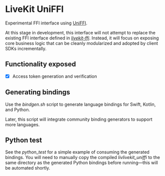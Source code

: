 # LiveKit UniFFI

Experimental FFI interface using [UniFFI](https://mozilla.github.io/uniffi-rs/latest/).

At this stage in development, this interface will not attempt to replace the existing FFI interface defined in [_livekit-ffi_](../livekit-ffi/). Instead, it will focus on exposing core business logic that can be cleanly modularized and adopted by client SDKs incrementally.

## Functionality exposed

- [x] Access token generation and verification

## Generating bindings

Use the _bindgen.sh_ script to generate language bindings for Swift, Kotlin, and Python.

Later, this script will integrate community binding generators to support more languages.

## Python test

See the _python_test_ for a simple example of consuming the generated bindings. You will need to manually copy the compiled _livlivekit_uniffi_ to the same directory as the generated Python bindings before running—this will be automated shortly.
